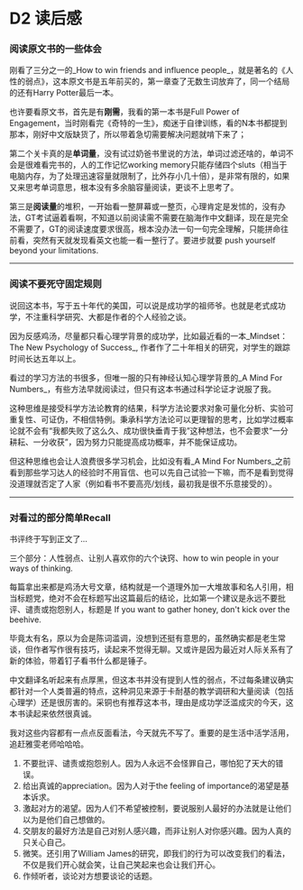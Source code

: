 # D2 读后感
### 阅读原文书的一些体会

刚看了三分之一的_How to win friends and influence people_，就是著名的《人性的弱点》，这本原文书是五年前买的，第一章查了无数生词放弃了，同一个结局的还有Harry Potter最后一本。

也许要看原文书，首先是有**刚需**，我看的第一本书是Full Power of Engagement，当时刚看完《奇特的一生》，痴迷于自律训练，看的N本书都提到那本，刚好中文版缺货了，所以带着急切需要解决问题就啃下来了；

第二个关卡真的是**单词量**，没有试过奶爸书里说的方法，单词过滤还啥的，单词不会是很难看完书的，人的工作记忆working memory只能存储四个sluts（相当于电脑内存，为了处理迅速容量就限制了，比外存小几十倍），是非常有限的，如果又来思考单词意思，根本没有多余脑容量阅读，更谈不上思考了。

第三是**阅读量**的堆积，一开始看一整屏幕或一整页，心理肯定是发怵的，没有办法，GT考试逼着看啊，不知道以前阅读需不需要在脑海作中文翻译，现在是完全不需要了，GT的阅读速度要求很高，根本没办法一句一句完全理解，只能拼命往前看，突然有天就发现看英文也能一看一整行了。要进步就要 push yourself beyond your limitations. 
- - - -
### 阅读不要死守固定规则

说回这本书，写于五十年代的美国，可以说是成功学的祖师爷。也就是老式成功学，不注重科学研究、大都是作者的个人经验之谈。

因为反感鸡汤，尽量都只看心理学背景的成功学，比如最近看的一本_Mindset：The New Psychology of Success_, 作者作了二十年相关的研究，对学生的跟踪时间长达五年以上。

看过的学习方法的书很多，但唯一服的只有神经认知心理学背景的_A Mind For Numbers_，有些方法早就阅读过，但只有这本书通过科学论证才说服了我。

这种思维是接受科学方法论教育的结果，科学方法论要求对象可量化分析、实验可重复性、可证伪，不相信特例。秉承科学方法论可以更理智的思考，比如学过概率论就不会有“我都失败了这么久、成功很快垂青于我”这种想法，也不会要求“一分耕耘、一分收获”，因为努力只能提高成功概率，并不能保证成功。

但这种思维也会让人浪费很多学习机会，比如没有看_A Mind For Numbers_之前看到那些学习达人的经验时不用盲信、也可以先自己试验一下嘛，而不是看到觉得没道理就否定了人家（例如看书不要高亮/划线，最初我是很不乐意接受的）。

- - - -
### 对看过的部分简单Recall

书评终于写到正文了...

三个部分：人性弱点、让别人喜欢你的六个诀窍、how to win people in your ways of thinking.

每篇拿出来都是鸡汤大号文章，结构就是一个道理外加一大堆故事和名人引用，相当标题党，绝对不会在标题写出这篇最后的结论，比如第一个建议是永远不要批评、谴责或抱怨别人，标题是 If you want to gather honey, don't kick over the beehive.

毕竟太有名，原以为会是陈词滥调，没想到还挺有意思的，虽然确实都是老生常谈，但作者写作很有技巧，读起来不觉得无聊。又或许是因为最近对人际关系有了新的体验，带着钉子看书什么都是锤子。

中文翻译名听起来有点厚黑，但这本书并没有提到人性的弱点，不过每条建议确实都针对一个人类普遍的特点，这种洞见来源于卡耐基的教学调研和大量阅读（包括心理学）还是很厉害的。采铜也有推荐这本书，理由是成功学泛滥成灾的今天，这本书读起来依然很真诚。

我对这些内容都有一点点反面看法，今天就先不写了。重要的是生活中活学活用，追赶雅雯老师哈哈哈。

1. 不要批评、谴责或抱怨别人。因为人永远不会怪罪自己，哪怕犯了天大的错误。
2. 给出真诚的appreciation。因为人对于the feeling of importance的渴望是基本诉求。
3. 激起对方的渴望。因为人们不希望被控制，要说服别人最好的办法就是让他们以为是他们自己想做的。
4. 交朋友的最好方法是自己对别人感兴趣，而非让别人对你感兴趣。因为人真的只关心自己。
5. 微笑。还引用了William James的研究，即我们的行为可以改变我们的看法，不仅是我们开心就会笑，让自己笑起来也会让我们开心。
6. 作倾听者，谈论对方想要谈论的话题。
